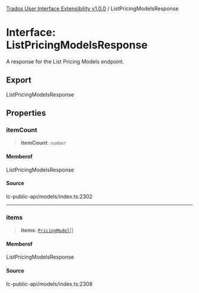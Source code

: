 [Trados User Interface Extensibility v1.0.0](../wiki/globals) / ListPricingModelsResponse

# Interface: ListPricingModelsResponse

A response for the List Pricing Models endpoint.

## Export

ListPricingModelsResponse

## Properties

### itemCount

> **itemCount**: `number`

#### Memberof

ListPricingModelsResponse

#### Source

lc-public-api/models/index.ts:2302

***

### items

> **items**: [`PricingModel`](../wiki/Interface.PricingModel)[]

#### Memberof

ListPricingModelsResponse

#### Source

lc-public-api/models/index.ts:2308
